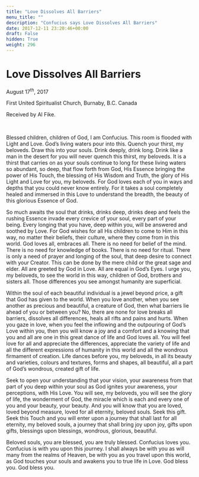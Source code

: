 ```yaml
---
title: "Love Dissolves All Barriers"
menu_title: ""
description: "Confucius says Love Dissolves All Barriers"
date: 2017-12-11 23:20:46+00:00
draft: False
hidden: True
weight: 296
---
```

# Love Dissolves All Barriers
August 17<sup>th</sup>, 2017

First United Spiritualist Church, Burnaby, B.C. Canada

Received by Al Fike.

 

Blessed children, children of God, I am Confucius. 
This room is flooded with Light and Love. God’s living waters pour into this. Quench your thirst, my beloveds. Draw this into your souls. Drink deeply, drink long. Drink like a man in the desert for you will never quench this thirst, my beloveds. It is a thirst that carries on as your souls continue to long for these living waters so abundant, so deep, that flow forth from God, His Essence bringing the power of His Touch, the blessing of His Wisdom and Truth, the glory of His Light and Love for you, my beloveds. For God loves each of you in ways and depths that you could never know entirely. For it takes a soul completely healed and immersed in this Love to understand the breadth, the beauty of this glorious Essence of God.

So much awaits the soul that drinks, drinks deep, drinks deep and feels the rushing Essence invade every crevice of your soul, every part of your being. Every longing that you have, deep within you, will be answered and soothed by Love. For God wishes for all His children to come to Him in this way, no matter their beliefs, their culture, where they come from in this world. God loves all, embraces all. There is no need for belief of the mind. There is no need for knowledge of books. There is no need for ritual. There is only a need of prayer and longing of the soul, that deep desire to connect with your Creator. This can be done by the mere child or the great sage and elder. All are greeted by God in Love. All are equal in God’s Eyes. I urge you, my beloveds, to see the world in this way, children of God, brothers and sisters all. Those differences you see amongst humanity are superficial. 

Within the soul of each beautiful individual is a jewel beyond price, a gift that God has given to the world. When you love another, when you see another as precious and beautiful, a creature of God, then what barriers lie ahead of you or between you? No, there are none for love breaks all barriers, dissolves all differences, heals all rifts and pains and hurts. When you gaze in love, when you feel the inflowing and the outpouring of God’s Love within you, then you will know a joy and a comfort and a knowing that you and all are one in this great dance of life and God loves all. You will feel love for all and appreciate the differences, appreciate the variety of life and all the different expressions of humanity in this world and all the wondrous firmament of creation. Life dances before you, my beloveds, in all its beauty and varieties, colours and textures, forms and shapes, all beautiful, all a part of God’s wondrous, created gift of life. 

Seek to open your understanding that your vision, your awareness from that part of you deep within your soul as God ignites your awareness, your perceptions, with His Love. You will see, my beloveds, you will see the glory of life, the wonderment of God, the miracle which is each and every one of you and your beauty, your beauty. And you will know that you are loved, loved beyond measure, loved for all eternity, beloved souls. Seek this gift. Seek this Touch and you will enter upon a journey that shall last for all eternity, my beloved souls, a journey that shall bring joy upon joy, gifts upon gifts, blessings upon blessings, wondrous, glorious, beautiful. 

Beloved souls, you are blessed, you are truly blessed. Confucius loves you. Confucius is with you upon this journey. I shall always be with you as will many from the realms of Heaven, be with you as you travel upon this world, as God touches your souls and awakens you to true life in Love. God bless you. God bless you.



